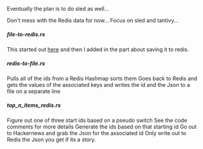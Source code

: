 
Eventually the plan is to do sled as well...

Don't mess with the Redis data for now...
Focus on sled and tantivy...

##### file-to-redis.rs

This started out
[here](https://github.com/stormasm/rust-examples/blob/master/lifetimes/examples/readfile.rs) and then I added in the part about saving it to redis.

##### redis-to-file.rs

Pulls all of the ids from a Redis Hashmap
sorts them
Goes back to Redis and gets the values of the associated keys
and writes the id and the Json to a file on a separate line

##### top_n_items_redis.rs

Figure out one of three start ids based on a pseudo switch
See the code comments for more details
Generate the ids based on that starting id
Go out to Hackernews and grab the Json for the associated id
Only write out to Redis the Json you get if its a story.
